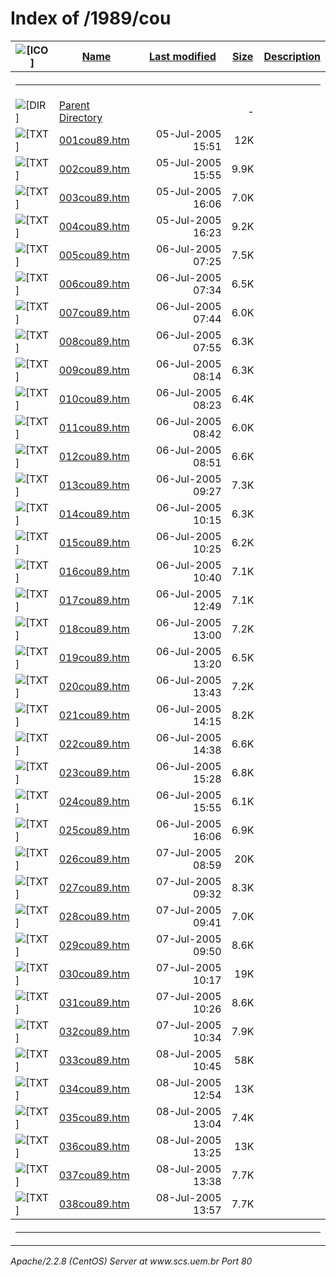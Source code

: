  <body>
<h1>Index of /1989/cou</h1>
<table><tr><th><img src="/icons/blank.gif" alt="[ICO]"></th><th><a href="?C=N;O=D">Name</a></th><th><a href="?C=M;O=A">Last modified</a></th><th><a href="?C=S;O=A">Size</a></th><th><a href="?C=D;O=A">Description</a></th></tr><tr><th colspan="5"><hr></th></tr>
<tr><td valign="top"><img src="/icons/back.gif" alt="[DIR]"></td><td><a href="/1989/">Parent Directory</a></td><td>&nbsp;</td><td align="right">  - </td></tr>
<tr><td valign="top"><img src="/icons/text.gif" alt="[TXT]"></td><td><a href="001cou89.htm">001cou89.htm</a></td><td align="right">05-Jul-2005 15:51  </td><td align="right"> 12K</td></tr>
<tr><td valign="top"><img src="/icons/text.gif" alt="[TXT]"></td><td><a href="002cou89.htm">002cou89.htm</a></td><td align="right">05-Jul-2005 15:55  </td><td align="right">9.9K</td></tr>
<tr><td valign="top"><img src="/icons/text.gif" alt="[TXT]"></td><td><a href="003cou89.htm">003cou89.htm</a></td><td align="right">05-Jul-2005 16:06  </td><td align="right">7.0K</td></tr>
<tr><td valign="top"><img src="/icons/text.gif" alt="[TXT]"></td><td><a href="004cou89.htm">004cou89.htm</a></td><td align="right">05-Jul-2005 16:23  </td><td align="right">9.2K</td></tr>
<tr><td valign="top"><img src="/icons/text.gif" alt="[TXT]"></td><td><a href="005cou89.htm">005cou89.htm</a></td><td align="right">06-Jul-2005 07:25  </td><td align="right">7.5K</td></tr>
<tr><td valign="top"><img src="/icons/text.gif" alt="[TXT]"></td><td><a href="006cou89.htm">006cou89.htm</a></td><td align="right">06-Jul-2005 07:34  </td><td align="right">6.5K</td></tr>
<tr><td valign="top"><img src="/icons/text.gif" alt="[TXT]"></td><td><a href="007cou89.htm">007cou89.htm</a></td><td align="right">06-Jul-2005 07:44  </td><td align="right">6.0K</td></tr>
<tr><td valign="top"><img src="/icons/text.gif" alt="[TXT]"></td><td><a href="008cou89.htm">008cou89.htm</a></td><td align="right">06-Jul-2005 07:55  </td><td align="right">6.3K</td></tr>
<tr><td valign="top"><img src="/icons/text.gif" alt="[TXT]"></td><td><a href="009cou89.htm">009cou89.htm</a></td><td align="right">06-Jul-2005 08:14  </td><td align="right">6.3K</td></tr>
<tr><td valign="top"><img src="/icons/text.gif" alt="[TXT]"></td><td><a href="010cou89.htm">010cou89.htm</a></td><td align="right">06-Jul-2005 08:23  </td><td align="right">6.4K</td></tr>
<tr><td valign="top"><img src="/icons/text.gif" alt="[TXT]"></td><td><a href="011cou89.htm">011cou89.htm</a></td><td align="right">06-Jul-2005 08:42  </td><td align="right">6.0K</td></tr>
<tr><td valign="top"><img src="/icons/text.gif" alt="[TXT]"></td><td><a href="012cou89.htm">012cou89.htm</a></td><td align="right">06-Jul-2005 08:51  </td><td align="right">6.6K</td></tr>
<tr><td valign="top"><img src="/icons/text.gif" alt="[TXT]"></td><td><a href="013cou89.htm">013cou89.htm</a></td><td align="right">06-Jul-2005 09:27  </td><td align="right">7.3K</td></tr>
<tr><td valign="top"><img src="/icons/text.gif" alt="[TXT]"></td><td><a href="014cou89.htm">014cou89.htm</a></td><td align="right">06-Jul-2005 10:15  </td><td align="right">6.3K</td></tr>
<tr><td valign="top"><img src="/icons/text.gif" alt="[TXT]"></td><td><a href="015cou89.htm">015cou89.htm</a></td><td align="right">06-Jul-2005 10:25  </td><td align="right">6.2K</td></tr>
<tr><td valign="top"><img src="/icons/text.gif" alt="[TXT]"></td><td><a href="016cou89.htm">016cou89.htm</a></td><td align="right">06-Jul-2005 10:40  </td><td align="right">7.1K</td></tr>
<tr><td valign="top"><img src="/icons/text.gif" alt="[TXT]"></td><td><a href="017cou89.htm">017cou89.htm</a></td><td align="right">06-Jul-2005 12:49  </td><td align="right">7.1K</td></tr>
<tr><td valign="top"><img src="/icons/text.gif" alt="[TXT]"></td><td><a href="018cou89.htm">018cou89.htm</a></td><td align="right">06-Jul-2005 13:00  </td><td align="right">7.2K</td></tr>
<tr><td valign="top"><img src="/icons/text.gif" alt="[TXT]"></td><td><a href="019cou89.htm">019cou89.htm</a></td><td align="right">06-Jul-2005 13:20  </td><td align="right">6.5K</td></tr>
<tr><td valign="top"><img src="/icons/text.gif" alt="[TXT]"></td><td><a href="020cou89.htm">020cou89.htm</a></td><td align="right">06-Jul-2005 13:43  </td><td align="right">7.2K</td></tr>
<tr><td valign="top"><img src="/icons/text.gif" alt="[TXT]"></td><td><a href="021cou89.htm">021cou89.htm</a></td><td align="right">06-Jul-2005 14:15  </td><td align="right">8.2K</td></tr>
<tr><td valign="top"><img src="/icons/text.gif" alt="[TXT]"></td><td><a href="022cou89.htm">022cou89.htm</a></td><td align="right">06-Jul-2005 14:38  </td><td align="right">6.6K</td></tr>
<tr><td valign="top"><img src="/icons/text.gif" alt="[TXT]"></td><td><a href="023cou89.htm">023cou89.htm</a></td><td align="right">06-Jul-2005 15:28  </td><td align="right">6.8K</td></tr>
<tr><td valign="top"><img src="/icons/text.gif" alt="[TXT]"></td><td><a href="024cou89.htm">024cou89.htm</a></td><td align="right">06-Jul-2005 15:55  </td><td align="right">6.1K</td></tr>
<tr><td valign="top"><img src="/icons/text.gif" alt="[TXT]"></td><td><a href="025cou89.htm">025cou89.htm</a></td><td align="right">06-Jul-2005 16:06  </td><td align="right">6.9K</td></tr>
<tr><td valign="top"><img src="/icons/text.gif" alt="[TXT]"></td><td><a href="026cou89.htm">026cou89.htm</a></td><td align="right">07-Jul-2005 08:59  </td><td align="right"> 20K</td></tr>
<tr><td valign="top"><img src="/icons/text.gif" alt="[TXT]"></td><td><a href="027cou89.htm">027cou89.htm</a></td><td align="right">07-Jul-2005 09:32  </td><td align="right">8.3K</td></tr>
<tr><td valign="top"><img src="/icons/text.gif" alt="[TXT]"></td><td><a href="028cou89.htm">028cou89.htm</a></td><td align="right">07-Jul-2005 09:41  </td><td align="right">7.0K</td></tr>
<tr><td valign="top"><img src="/icons/text.gif" alt="[TXT]"></td><td><a href="029cou89.htm">029cou89.htm</a></td><td align="right">07-Jul-2005 09:50  </td><td align="right">8.6K</td></tr>
<tr><td valign="top"><img src="/icons/text.gif" alt="[TXT]"></td><td><a href="030cou89.htm">030cou89.htm</a></td><td align="right">07-Jul-2005 10:17  </td><td align="right"> 19K</td></tr>
<tr><td valign="top"><img src="/icons/text.gif" alt="[TXT]"></td><td><a href="031cou89.htm">031cou89.htm</a></td><td align="right">07-Jul-2005 10:26  </td><td align="right">8.6K</td></tr>
<tr><td valign="top"><img src="/icons/text.gif" alt="[TXT]"></td><td><a href="032cou89.htm">032cou89.htm</a></td><td align="right">07-Jul-2005 10:34  </td><td align="right">7.9K</td></tr>
<tr><td valign="top"><img src="/icons/text.gif" alt="[TXT]"></td><td><a href="033cou89.htm">033cou89.htm</a></td><td align="right">08-Jul-2005 10:45  </td><td align="right"> 58K</td></tr>
<tr><td valign="top"><img src="/icons/text.gif" alt="[TXT]"></td><td><a href="034cou89.htm">034cou89.htm</a></td><td align="right">08-Jul-2005 12:54  </td><td align="right"> 13K</td></tr>
<tr><td valign="top"><img src="/icons/text.gif" alt="[TXT]"></td><td><a href="035cou89.htm">035cou89.htm</a></td><td align="right">08-Jul-2005 13:04  </td><td align="right">7.4K</td></tr>
<tr><td valign="top"><img src="/icons/text.gif" alt="[TXT]"></td><td><a href="036cou89.htm">036cou89.htm</a></td><td align="right">08-Jul-2005 13:25  </td><td align="right"> 13K</td></tr>
<tr><td valign="top"><img src="/icons/text.gif" alt="[TXT]"></td><td><a href="037cou89.htm">037cou89.htm</a></td><td align="right">08-Jul-2005 13:38  </td><td align="right">7.7K</td></tr>
<tr><td valign="top"><img src="/icons/text.gif" alt="[TXT]"></td><td><a href="038cou89.htm">038cou89.htm</a></td><td align="right">08-Jul-2005 13:57  </td><td align="right">7.7K</td></tr>
<tr><th colspan="5"><hr></th></tr>
</table>
<address>Apache/2.2.8 (CentOS) Server at www.scs.uem.br Port 80</address>
</body></html>
